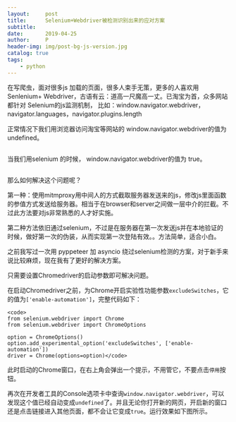 ```yaml
---
layout:     post
title:      Selenium+Webdriver被检测识别出来的应对方案
subtitle:   
date:       2019-04-25
author:     P
header-img: img/post-bg-js-version.jpg
catalog: true
tags:
    - python
---
```

在写爬虫，面对很多js 加载的页面，很多人束手无策，更多的人喜欢用Senlenium+ Webdriver，古语有云：道高一尺魔高一丈。已淘宝为首，众多网站都针对 Selenium的js监测机制， 比如：window.navigator.webdriver，navigator.languages，navigator.plugins.length

正常情况下我们用浏览器访问淘宝等网站的 window.navigator.webdriver的值为 undefined。 





<img class="wp-image-86" src="http://www.cnseu.net/wp-content/uploads/2019/02/image.png" alt="" />

当我们用selenium 的时候， window.navigator.webdriver的值为 true。





<img class="wp-image-87" src="http://www.cnseu.net/wp-content/uploads/2019/02/image-1.png" alt="" />

那么如何解决这个问题呢？  

第一种：使用mitmproxy用中间人的方式截取服务器发送来的js，修改js里面函数的参值方式发送给服务器。相当于在browser和server之间做一层中介的拦截。不过此方法要对js非常熟悉的人才好实施。

第二种方法依旧通过selenium，不过是在服务器在第一次发送js并在本地验证的时候，做好第一次的伪装，从而实现第一次登陆有效。。方法简单，适合小白。

之前我写过一次用 pyppeteer 加 asyncio 绕过selenium检测的方案，对于新手来说比较麻烦，现在我有了更好的解决方案。

只需要设置Chromedriver的启动参数即可解决问题。

在启动Chromedriver之前，为Chrome开启实验性功能参数`excludeSwitches`，它的值为`['enable-automation']`，完整代码如下：

```
<code>
from selenium.webdriver import Chrome
from selenium.webdriver import ChromeOptions

option = ChromeOptions()
option.add_experimental_option('excludeSwitches', ['enable-automation'])
driver = Chrome(options=option)</code>
```

此时启动的Chrome窗口，在右上角会弹出一个提示，不用管它，不要点击`停用`按钮。

再次在开发者工具的Console选项卡中查询`window.navigator.webdriver`，可以发现这个值已经自动变成`undefined`了。并且无论你打开新的网页，开启新的窗口还是点击链接进入其他页面，都不会让它变成`true`。运行效果如下图所示。

<img class="wp-image-88" src="http://www.cnseu.net/wp-content/uploads/2019/02/image-2.png" alt="" />
